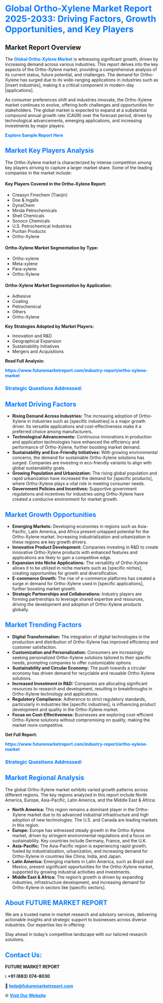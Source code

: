 <h1 style="color: #007BFF;">Global Ortho-Xylene Market Report 2025-2033: Driving Factors, Growth Opportunities, and Key Players</h1>

<section id="overview">
<h2>Market Report Overview</h2>
<p>The <a href="https://www.futuremarketreport.com/industry-report/ortho-xylene-market" style="color: #007BFF; text-decoration: none;"><strong>Global Ortho-Xylene Market</strong></a> is witnessing significant growth, driven by increasing demand across various industries. This report delves into the key aspects of the Ortho-Xylene market, providing a comprehensive analysis of its current status, future potential, and challenges. The demand for Ortho-Xylene has surged due to its wide-ranging applications in industries such as [insert industries], making it a critical component in modern-day [applications].</p>
<p>As consumer preferences shift and industries innovate, the Ortho-Xylene market continues to evolve, offering both challenges and opportunities for stakeholders. The global market is expected to expand at a substantial compound annual growth rate (CAGR) over the forecast period, driven by technological advancements, emerging applications, and increasing investments by major players.</p>
</section>

<section id="overview">
<p><a href="https://www.futuremarketreport.com/request-sample/reportId=98532" style="color: #007BFF; text-decoration: none;"><strong>Explore Sample Report Here</strong></a></p>
</section>

<section id="key-players">
<h2 style="color: #007BFF;">Market Key Players Analysis</h2>
<p>The Ortho-Xylene market is characterized by intense competition among key players striving to capture a larger market share. Some of the leading companies in the market include:</p>
<h4>Key Players Covered in the Ortho-Xylene Report:</h4>
<ul><li>Creasyn Finechem (Tianjin)</li><li>Doe &amp; Ingalls</li><li>DynaChem</li><li>Minda Petrochemicals</li><li>Shell Chemicals</li><li>Sonoco Chemicals</li><li>U.S. Petrochemical Industries</li><li>Puritan Products</li><li>Ortho-Xylene</li></ul>
<h4>Ortho-Xylene Market Segmentation by Type:</h4>
<ul><li>Ortho-xylene</li><li>Meta-xylene</li><li>Para-xylene</li><li>Ortho-Xylene</li></ul>

<h4>Ortho-Xylene Market Segmentation by Application:</h4>
<ul><li>Adhesive</li><li>Coating</li><li>Petrochemical</li><li>Others</li><li>Ortho-Xylene</li></ul>
<p><strong>Key Strategies Adopted by Market Players:</strong></p>
<ul>
<li>Innovation and R&D</li>
<li>Geographical Expansion</li>
<li>Sustainability Initiatives</li>
<li>Mergers and Acquisitions</li>
</ul>
</section>

<section>
<p><strong>Read Full Analysis: </strong></p><a href="https://www.futuremarketreport.com/industry-report/ortho-xylene-market" style="color: #007BFF; text-decoration: none;"><strong>https://www.futuremarketreport.com/industry-report/ortho-xylene-market</strong></a>
<h3 style="color: #007BFF;">Strategic Questions Addressed:</h3>
</section>

<section id="driving-factors">
<h2 style="color: #007BFF;">Market Driving Factors</h2>
<ul>
<li><strong>Rising Demand Across Industries:</strong> The increasing adoption of Ortho-Xylene in industries such as [specific industries] is a major growth driver. Its versatile applications and cost-effectiveness make it a preferred choice among manufacturers.</li>
<li><strong>Technological Advancements:</strong> Continuous innovations in production and application technologies have enhanced the efficiency and performance of Ortho-Xylene, further boosting market demand.</li>
<li><strong>Sustainability and Eco-Friendly Initiatives:</strong> With growing environmental concerns, the demand for sustainable Ortho-Xylene solutions has surged. Companies are investing in eco-friendly variants to align with global sustainability goals.</li>
<li><strong>Growing Population and Urbanization:</strong> The rising global population and rapid urbanization have increased the demand for [specific products], where Ortho-Xylene plays a vital role in meeting consumer needs.</li>
<li><strong>Government Policies and Incentives:</strong> Supportive government regulations and incentives for industries using Ortho-Xylene have created a conducive environment for market growth.</li>
</ul>
</section>

<section id="growth-opportunities">
<h2 style="color: #007BFF;">Market Growth Opportunities</h2>
<ul>
<li><strong>Emerging Markets:</strong> Developing economies in regions such as Asia-Pacific, Latin America, and Africa present untapped potential for the Ortho-Xylene market. Increasing industrialization and urbanization in these regions are key growth drivers.</li>
<li><strong>Innovative Product Development:</strong> Companies investing in R&D to create innovative Ortho-Xylene products with enhanced features and applications are likely to gain a competitive edge.</li>
<li><strong>Expansion into Niche Applications:</strong> The versatility of Ortho-Xylene allows it to be utilized in niche markets such as [specific niches], creating opportunities for growth and diversification.</li>
<li><strong>E-commerce Growth:</strong> The rise of e-commerce platforms has created a surge in demand for Ortho-Xylene used in [specific applications], further boosting market growth.</li>
<li><strong>Strategic Partnerships and Collaborations:</strong> Industry players are forming partnerships to leverage shared expertise and resources, driving the development and adoption of Ortho-Xylene products globally.</li>
</ul>
</section>

<section id="trending-factors">
<h2 style="color: #007BFF;">Market Trending Factors</h2>
<ul>
<li><strong>Digital Transformation:</strong> The integration of digital technologies in the production and distribution of Ortho-Xylene has improved efficiency and customer satisfaction.</li>
<li><strong>Customization and Personalization:</strong> Consumers are increasingly seeking personalized Ortho-Xylene solutions tailored to their specific needs, prompting companies to offer customizable options.</li>
<li><strong>Sustainability and Circular Economy:</strong> The push towards a circular economy has driven demand for recyclable and reusable Ortho-Xylene solutions.</li>
<li><strong>Increased Investment in R&D:</strong> Companies are allocating significant resources to research and development, resulting in breakthroughs in Ortho-Xylene technology and applications.</li>
<li><strong>Regulatory Compliance:</strong> Adherence to strict regulatory standards, particularly in industries like [specific industries], is influencing product development and quality in the Ortho-Xylene market.</li>
<li><strong>Focus on Cost-Effectiveness:</strong> Businesses are exploring cost-efficient Ortho-Xylene solutions without compromising on quality, making the market more competitive.</li>
</ul>
</section>

<section>
<p><strong>Get Full Report: </strong></p><a href="https://www.futuremarketreport.com/industry-report/ortho-xylene-market" style="color: #007BFF; text-decoration: none;"><strong>https://www.futuremarketreport.com/industry-report/ortho-xylene-market</strong></a>
<h3 style="color: #007BFF;">Strategic Questions Addressed:</h3>
</section>


<section id="regional-analysis">
<h2 style="color: #007BFF;">Market Regional Analysis</h2>
<p>The global Ortho-Xylene market exhibits varied growth patterns across different regions. The key regions analyzed in this report include North America, Europe, Asia-Pacific, Latin America, and the Middle East & Africa:</p>
<ul>
<li><strong>North America:</strong> This region remains a dominant player in the Ortho-Xylene market due to its advanced industrial infrastructure and high adoption of new technologies. The U.S. and Canada are leading markets in this region.</li>
<li><strong>Europe:</strong> Europe has witnessed steady growth in the Ortho-Xylene market, driven by stringent environmental regulations and a focus on sustainability. Key countries include Germany, France, and the U.K.</li>
<li><strong>Asia-Pacific:</strong> The Asia-Pacific region is experiencing rapid growth, fueled by industrialization, urbanization, and increasing demand for Ortho-Xylene in countries like China, India, and Japan.</li>
<li><strong>Latin America:</strong> Emerging markets in Latin America, such as Brazil and Mexico, present significant opportunities for the Ortho-Xylene market, supported by growing industrial activities and investments.</li>
<li><strong>Middle East & Africa:</strong> The region’s growth is driven by expanding industries, infrastructure development, and increasing demand for Ortho-Xylene in sectors like [specific sectors].</li>
</ul>
</section>

<footer>
<h2 style="color: #007BFF;">About FUTURE MARKET REPORT</h2>
<p>We are a trusted name in market research and advisory services, delivering actionable insights and strategic support to businesses across diverse industries. Our expertise lies in offering:</p>

<p>Stay ahead in today’s competitive landscape with our tailored research solutions.</p>

<h2 style="color: #007BFF;">Contact Us:</h2>
<p><strong>FUTURE MARKET REPORT</strong></p>
<p>📞 <strong>+91 (883) 074-8030</strong></p>
<p>📧 <strong><a href="mailto:help@futuremarketreport.com" style="color: #007BFF;">help@futuremarketreport.com</a></strong></p>
<p>🌐 <strong><a href="https://www.futuremarketreport.com/" style="color: #007BFF;">Visit Our Website</a></strong></p>
</footer>